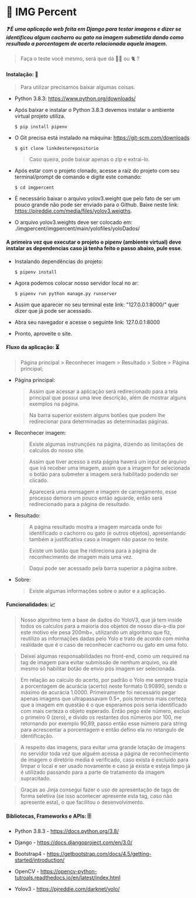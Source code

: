 # :camera_flash: IMG Percent

##### :question: É uma aplicação web feita em Django para testar imagens e dizer se identificou algum cachorro ou gato na imagem submetida dando como resultado a porcentagem de acerto relacionada aquela imagem.

> Faça o teste você mesmo, será que dá :service_dog: ou :cat2: ?

#### Instalação: :floppy_disk:

> Para utilizar precisamos baixar algumas coisas.

- Python 3.8.3: https://www.python.org/downloads/

- Após baixar e instalar o Python 3.8.3 devemos instalar o ambiente virtual projeto utiliza.
  ```terminal
  $ pip install pipenv
  ```
 
 - O Git precisa está instalado na máquina: https://git-scm.com/downloads
	```terminal
	$ git clone linkdesterepositorio
	```
	> Caso queira, pode baixar apenas o zip e extrai-lo.
  
 - Após estar com o projeto clonado, acesse a raíz do projeto com seu terminal/prompt de comando e digite este comando:
    ```
    $ cd imgpercent
    ```
 - É necessário baixar o arquivo yolov3.weight que pelo fato de ser um pouco grande não pode ser enviado para o Github. Baixe neste link: https://pjreddie.com/media/files/yolov3.weigths.
 
 - O arquivo yolov3.weights deve ser colocado em: ./imgpercent/imgpercent/main/yolofiles/yoloDados/
 
 
 #### A primeira vez que executar o projeto o pipenv (ambiente virtual) deve instalar as dependencias caso já tenha feito o passo abaixo, pule esse.
 
 - Instalando dependências do projeto:
 
    ```
    $ pipenv install
    ```
- Agora podemos colocar nosso servidor local no ar:

    ```
    $ pipenv run python manage.py runserver
    ```
    
- Assim que aparecer no seu terminal este link: "127.0.0.1:8000/" quer dizer que já pode ser acessado.

- Abra seu navegador e acesse o seguinte link: 127.0.0.1:8000

- Pronto, aproveite o site.

#### Fluxo da aplicação: :hourglass_flowing_sand: 

> Página principal > Reconhecer imagem > Resultado > Sobre > Página principal;

- Página principal:

  > Assim que acessar a aplicação será redirecionado para a tela principal que possui uma leve descrição, além de mostrar alguns exemplos na página.

  > Na barra superior existem alguns botões que podem lhe redirecionar para determinadas as determinadas páginas.

- Reconhecer imagem:
  
  > Existe algumas instrunções na página, dizendo as limitações de calculos do nosso site.
  
  > Assim que tiver acesso a esta página haverá um input de arquivo que irá receber uma imagem, assim que a imagem for selecionada o botão para submeter a imagem será habilitado podendo ser clicado.
 
  > Aparecerá uma mensagem e imagem de carregamento, esse processo demora um pouco então aguarde, então será redirecionado para a página de resultado.
  
- Resultado:

  > A página resultado mostra a imagem marcada onde foi identificado o cachorro ou gato (e outros objetos), apresentando também a justificativa caso a imagem não passe no teste.
  
  > Existe um botão que lhe ridireciona para a página de reconhecimento de imagem mais uma vez.
  
  > Daqui pode ser acessado pela barra superior a página sobre.
  
- Sobre:

  > Existe algumas informações sobre o autor e a aplicação.
  
  
#### Funcionalidades: :chart_with_upwards_trend:

> Nosso algoritmo tem a base de dados do YoloV3, que já tem inside todos os calculos para a maioria dos objetos de nosso dia-a-dia por este motivo ele pesa 200mb+, utilizando um algoritmo que fiz, reutilizo as informações dadas pelo Yolo e trato de acordo com minha realidade que é o caso de reconhecer cachorro ou gato em uma foto.

> Deixei algumas responsabilidades no front-end, como um required na tag de imagem para evitar submissão de nenhum arquivo, ou até mesmo só habilitar botão de envio pós imagem ser selecionada.

> Em relação ao calculo do acerto, por padrão o Yolo me sempre trazia a porcentagem de acurácia (acerto) neste formato 0.90890, sendo o máximo de acurácia 1.0000. Primeiramente foi necessário pegar apenas imagens que ultrapassavam 0.5+, pois teremos mais certeza que a imagem em questão é o que esperamos pois seria identificado com mais certeza o objeto esperado. Então pego este número, excluo o primeiro 0 (zero), e divido os restantes dos números por 100, me retornando por exemplo 90,89, passo então esse número para string para acrescentar a porcentagem e então defino ela no retangulo de identificação.

> A respeito das imagens, para evitar uma grande lotação de imagens no servidor toda vez que alguém acessa a página de reconhecimento de imagem o diretório media é verificado, caso exista é excluido para limpar o local e ser usado novamente e caso já exista e esteja limpo já é utilizado passando para a parte de tratamento da imagem supracitado.

> Graças ao Jinja consegui fazer o uso de apresentação de tags de forma seletiva (se isso acontecer apresente esta tag, caso não apresente esta), o que facilitou o desenvolvimento.


#### Bibliotecas, Frameworks e APIs: :file_cabinet:
- Python 3.8.3 - https://docs.python.org/3.8/

- Django - https://docs.djangoproject.com/en/3.0/
- Bootstrap4 - https://getbootstrap.com/docs/4.5/getting-started/introduction/

- OpenCV - https://opencv-python-tutroals.readthedocs.io/en/latest/index.html
- Yolov3 - https://pjreddie.com/darknet/yolo/
